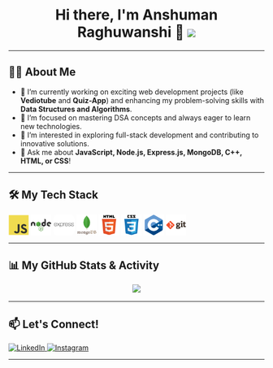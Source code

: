 <p align="center">
  </p>

<h1 align="center">
  Hi there, I'm Anshuman Raghuwanshi 👋
  <img src="https://media.giphy.com/media/hvRJCLFzcasrR4ia7z/giphy.gif" width="30px"/>
</h1>



---

## 👨‍💻 About Me

* 🔭 I’m currently working on exciting web development projects (like **Vediotube** and **Quiz-App**) and enhancing my problem-solving skills with **Data Structures and Algorithms**.
* 🌱 I’m focused on mastering DSA concepts and always eager to learn new technologies.
* 👀 I’m interested in exploring full-stack development and contributing to innovative solutions.
* 💬 Ask me about **JavaScript, Node.js, Express.js, MongoDB, C++, HTML, or CSS**!

---

## 🛠️ My Tech Stack

<p align="left">
  <a href="https://developer.mozilla.org/en-US/docs/Web/JavaScript" target="_blank" rel="noreferrer"><img src="https://raw.githubusercontent.com/devicons/devicon/master/icons/javascript/javascript-original.svg" alt="javascript" width="40" height="40" valign="middle"/></a>
  <a href="https://nodejs.org" target="_blank" rel="noreferrer"><img src="https://raw.githubusercontent.com/devicons/devicon/master/icons/nodejs/nodejs-original-wordmark.svg" alt="nodejs" width="40" height="40" valign="middle"/></a>
  <a href="https://expressjs.com" target="_blank" rel="noreferrer"><img src="https://raw.githubusercontent.com/devicons/devicon/master/icons/express/express-original-wordmark.svg" alt="express" width="40" height="40" style="background-color:white; border-radius:10px; padding:1px" valign="middle"/></a>
  <a href="https://www.mongodb.com/" target="_blank" rel="noreferrer"><img src="https://raw.githubusercontent.com/devicons/devicon/master/icons/mongodb/mongodb-original-wordmark.svg" alt="mongodb" width="40" height="40" valign="middle"/></a>
  <a href="https://developer.mozilla.org/en-US/docs/Web/HTML" target="_blank" rel="noreferrer"><img src="https://raw.githubusercontent.com/devicons/devicon/master/icons/html5/html5-original-wordmark.svg" alt="html5" width="40" height="40" valign="middle"/></a>
  <a href="https://developer.mozilla.org/en-US/docs/Web/CSS" target="_blank" rel="noreferrer"><img src="https://raw.githubusercontent.com/devicons/devicon/master/icons/css3/css3-original-wordmark.svg" alt="css3" width="40" height="40" valign="middle"/></a>
  <a href="https://www.cplusplus.com/" target="_blank" rel="noreferrer"><img src="https://raw.githubusercontent.com/devicons/devicon/master/icons/cplusplus/cplusplus-original.svg" alt="cplusplus" width="40" height="40" valign="middle"/></a>
  <a href="https://git-scm.com/" target="_blank" rel="noreferrer"><img src="https://raw.githubusercontent.com/devicons/devicon/master/icons/git/git-original-wordmark.svg" alt="git" width="40" height="40" valign="middle"/></a>
  </p>

---

## 📊 My GitHub Stats & Activity

<p align="center">
  <img height="180em" src="https://github-readme-stats.vercel.app/api/top-langs/?username=anshuman-raghu&layout=compact&langs_count=8&theme=tokyonight&hide_border=true"/>
</p>

---

## 📫 Let's Connect!

<p align="left">
  <a href="https://www.linkedin.com/in/anshuman-raghu" target="_blank">
    <img alt="LinkedIn" src="https://img.shields.io/badge/LinkedIn-Anshuman%20Raghuwanshi-0077B5?style=for-the-badge&logo=linkedin&logoColor=white">
  </a>
  <a href="https://www.instagram.com/anshuman.raghu/" target="_blank">
    <img alt="Instagram" src="https://img.shields.io/badge/Instagram-anshuman.raghu-E4405F?style=for-the-badge&logo=instagram&logoColor=white">
  </a>
  </p>

---
<!---
anshuman-raghu/anshuman-raghu is a ✨ special ✨ repository because its `README.md` (this file) appears on your GitHub profile.
You can click the Preview link to take a look at your changes.
--->
